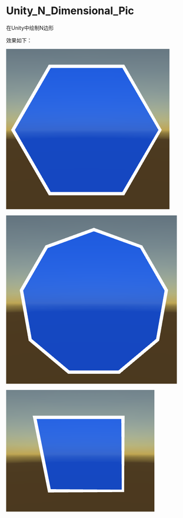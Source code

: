# Unity_N_Dimensional_Pic
在Unity中绘制N边形

效果如下：

![Image text](https://github.com/nhljh1234/Unity_N_Dimensional_Pic/blob/master/Image/six.png)

![Image text](https://github.com/nhljh1234/Unity_N_Dimensional_Pic/blob/master/Image/nine.png)

![Image text](https://github.com/nhljh1234/Unity_N_Dimensional_Pic/blob/master/Image/four.png)
